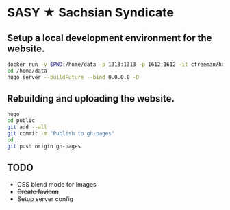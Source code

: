 # SASY ★ Sachsian Syndicate

## Setup a local development environment for the website.
```bash
docker run -v $PWD:/home/data -p 1313:1313 -p 1612:1612 -it cfreeman/hugo /bin/bash
cd /home/data
hugo server --buildFuture --bind 0.0.0.0 -D
```

## Rebuilding and uploading the website.
```bash
hugo
cd public
git add --all
git commit -m "Publish to gh-pages"
cd ..
git push origin gh-pages
```

## TODO
* CSS blend mode for images
* ~~Create favicon~~
* Setup server config
